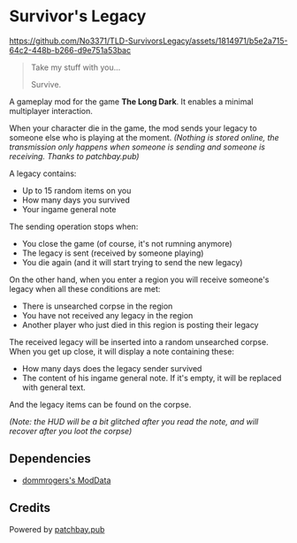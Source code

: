 # Survivor's Legacy


https://github.com/No3371/TLD-SurvivorsLegacy/assets/1814971/b5e2a715-64c2-448b-b266-d9e751a53bac


> Take my stuff with you...
>
> Survive.

A gameplay mod for the game **The Long Dark**. It enables a minimal multiplayer interaction.

When your character die in the game, the mod sends your legacy to someone else who is playing at the moment.
*(Nothing is stored online, the transmission only happens when someone is sending and someone is receiving. Thanks to patchbay.pub)*

A legacy contains:
- Up to 15 random items on you
- How many days you survived
- Your ingame general note

The sending operation stops when:
- You close the game (of course, it's not rumning anymore)
- The legacy is sent (received by someone playing)
- You die again (and it will start trying to send the new legacy)

On the other hand, when you enter a region you will receive someone's legacy when all these conditions are met:
- There is unsearched corpse in the region
- You have not received any legacy in the region
- Another player who just died in this region is posting their legacy

The received legacy will be inserted into a random unsearched corpse. When you get up close, it will display a note containing these:
- How many days does the legacy sender survived
- The content of his ingame general note. If it's empty, it will be replaced with general text.

And the legacy items can be found on the corpse.

*(Note: the HUD will be a bit glitched after you read the note, and will recover after you loot the corpse)*

## Dependencies

- [dommrogers's ModData](https://github.com/dommrogers/ModData/)

## Credits

Powered by [patchbay.pub](https://patchbay.pub)
